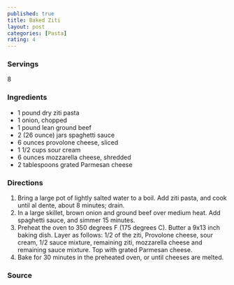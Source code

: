 ```yaml
---
published: true
title: Baked Ziti
layout: post
categories: [Pasta]
rating: 4
---
```

### Servings
8

### Ingredients
- 1 pound dry ziti pasta
- 1 onion, chopped
- 1 pound lean ground beef
- 2 (26 ounce) jars spaghetti sauce
- 6 ounces provolone cheese, sliced
- 1 1/2 cups sour cream
- 6 ounces mozzarella cheese, shredded
- 2 tablespoons grated Parmesan cheese

### Directions
1. Bring a large pot of lightly salted water to a boil. Add ziti pasta, and cook until al dente, about 8 minutes; drain.
2. In a large skillet, brown onion and ground beef over medium heat. Add spaghetti sauce, and simmer 15 minutes.
3. Preheat the oven to 350 degrees F (175 degrees C). Butter a 9x13 inch baking dish. Layer as follows: 1/2 of the ziti, Provolone cheese, sour cream, 1/2 sauce mixture, remaining ziti, mozzarella cheese and remaining sauce mixture. Top with grated Parmesan cheese.
4. Bake for 30 minutes in the preheated oven, or until cheeses are melted.

### Source

